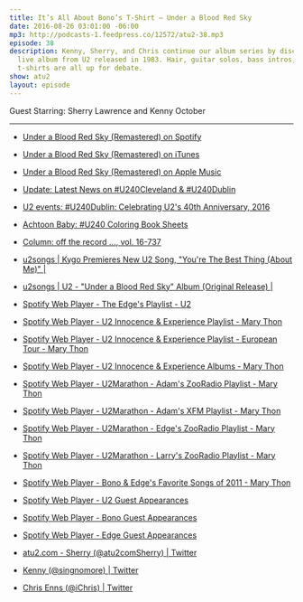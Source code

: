 ```yaml
---
title: It’s All About Bono’s T-Shirt — Under a Blood Red Sky
date: 2016-08-26 03:01:00 -06:00
mp3: http://podcasts-1.feedpress.co/12572/atu2-38.mp3
episode: 38
description: Kenny, Sherry, and Chris continue our album series by discussing this
  live album from U2 released in 1983. Hair, guitar solos, bass intros, and plaid
  t-shirts are all up for debate.
show: atu2
layout: episode
---
```


Guest Starring: Sherry Lawrence and Kenny October

***

* [Under a Blood Red Sky (Remastered) on Spotify][1]

* [Under a Blood Red Sky (Remastered) on iTunes][2]

* [Under a Blood Red Sky (Remastered) on Apple Music][3]

* [Update: Latest News on #U240Cleveland &amp; #U240Dublin][4]

* [U2 events: #U240Dublin: Celebrating U2's 40th Anniversary, 2016][5]

* [Achtoon Baby: #U240 Coloring Book Sheets][6]

* [Column: off the record ..., vol. 16-737][7]

* [u2songs | Kygo Premieres New U2 Song, "You're The Best Thing (About Me)" |][8]

* [u2songs | U2 - "Under a Blood Red Sky" Album (Original Release) |][9]

* [Spotify Web Player - The Edge's Playlist - U2][10]

* [Spotify Web Player - U2 Innocence &amp; Experience Playlist - Mary Thon][11]

* [Spotify Web Player - U2 Innocence &amp; Experience Playlist - European Tour - Mary Thon][12]

* [Spotify Web Player - U2 Innocence &amp; Experience Albums - Mary Thon][13]

* [Spotify Web Player - U2Marathon - Adam's ZooRadio Playlist - Mary Thon][14]

* [Spotify Web Player - U2Marathon - Adam's XFM Playlist - Mary Thon][15]

* [Spotify Web Player - U2Marathon - Edge's ZooRadio Playlist - Mary Thon][16]

* [Spotify Web Player - U2Marathon - Larry's ZooRadio Playlist - Mary Thon][17]

* [Spotify Web Player - Bono &amp; Edge's Favorite Songs of 2011 - Mary Thon][18]

* [Spotify Web Player - U2 Guest Appearances][19]

* [Spotify Web Player - Bono Guest Appearances ][20]

* [Spotify Web Player - Edge Guest Appearances ][21]

* [atu2.com - Sherry (@atu2comSherry) | Twitter][22]

* [Kenny (@singnomore) | Twitter][23]

* [Chris Enns (@iChris) | Twitter][24]

[1]: https://open.spotify.com/album/5G8jrlXPszg7xC4d2cQ2pQ
[2]: https://geo.itunes.apple.com/ca/album/under-blood-red-sky-live-remastered/id291734214?at=10l4Ki&amp;app=itunes
[3]: https://geo.itunes.apple.com/ca/album/under-blood-red-sky-live-remastered/id291734214?at=10l4Ki&amp;mt=1&amp;app=music
[4]: http://www.atu2.com/news/update-latest-news-on-u240cleveland--u240dublin.html
[5]: http://www.atu2.com/events/16/u240/dublin.html
[6]: http://www.atu2.com/news/achtoon-baby-u240-coloring-book-sheets.html
[7]: http://www.atu2.com/news/column-off-the-record--vol-16-737.html
[8]: http://www.u2songs.com/news/kygo_premieres_the_best_thing1
[9]: http://www.u2songs.com/discography/u2_under_a_blood_red_sky_album_original_release
[10]: https://play.spotify.com/user/u2_interscope/playlist/5gOPNPgAOmBthVJDmOXjQE?play=true&amp;utm_source=open.spotify.com&amp;utm_medium=open
[11]: https://play.spotify.com/user/125970346/playlist/65mvllNxfbZc1nUyFJa6YT?play=true&amp;utm_source=open.spotify.com&amp;utm_medium=open
[12]: https://play.spotify.com/user/125970346/playlist/7BUL0a9imqQORrS7IPd5BZ?play=true&amp;utm_source=open.spotify.com&amp;utm_medium=open
[13]: https://play.spotify.com/user/125970346/playlist/47jba3LmQ1QRxCXDcRP3KD?play=true&amp;utm_source=open.spotify.com&amp;utm_medium=open
[14]: https://play.spotify.com/user/125970346/playlist/3K0i4VFqF1GgD7Q1EV5RKy?play=true&amp;utm_source=open.spotify.com&amp;utm_medium=open
[15]: https://play.spotify.com/user/125970346/playlist/3kCo5p5ITsE2L6yTh2Umao?play=true&amp;utm_source=open.spotify.com&amp;utm_medium=open
[16]: https://play.spotify.com/user/125970346/playlist/26WdPWf9tov3nDMxnQzbD9?play=true&amp;utm_source=open.spotify.com&amp;utm_medium=open
[17]: https://play.spotify.com/user/125970346/playlist/1ej7nBBrAWptWLujbZkS4g?play=true&amp;utm_source=open.spotify.com&amp;utm_medium=open
[18]: https://play.spotify.com/user/125970346/playlist/3lIcctENFajj0XzbDkb4bH?play=true&amp;utm_source=open.spotify.com&amp;utm_medium=open
[19]: https://play.spotify.com/user/125970346/playlist/5J0vqYRO06lK0HxI88DWd2?play=true&amp;utm_source=open.spotify.com&amp;utm_medium=open
[20]: https://play.spotify.com/user/125970346/playlist/5EMJtlZMldS8HIMR5Kf9Fr?play=true&amp;utm_source=open.spotify.com&amp;utm_medium=open
[21]: https://play.spotify.com/user/125970346/playlist/1ZjOSTEIMaab6O4w4zC0LG?play=true&amp;utm_source=open.spotify.com&amp;utm_medium=open
[22]: https://twitter.com/atu2comsherry
[23]: https://twitter.com/singnomore
[24]: https://twitter.com/ichris
